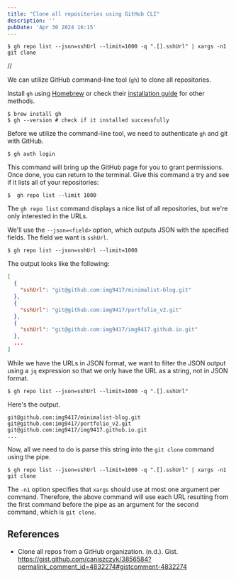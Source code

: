 ```yaml
---
title: "Clone all repositories using GitHub CLI"
description: ''
pubDate: 'Apr 30 2024 16:15'
---
```



```shell
$ gh repo list --json=sshUrl --limit=1000 -q ".[].sshUrl" | xargs -n1 git clone
```

//

We can utilize GitHub command-line tool (`gh`) to clone all repositories.

Install `gh` using [Homebrew](/notes/homebrew) or check their [installation guide](https://github.com/cli/cli#installation) for other methods. 
```shell
$ brew install gh
$ gh --version # check if it installed successfully
```

Before we utilize the command-line tool, we need to authenticate `gh` and git with GitHub.
```shell
$ gh auth login
```

This command will bring up the GitHub page for you to grant permissions. Once done, you can return to the terminal. Give this command a try and see if it lists all of your repositories:
```shell
$  gh repo list --limit 1000
```


The `gh repo list` command displays a nice list of all repositories, but we're only interested in the URLs. 

We'll use the `--json=<field>` option, which outputs JSON with the specified fields. The field we want is `sshUrl`.

```shell
$ gh repo list --json=sshUrl --limit=1000
```

The output looks like the following:
```json
[
  {
    "sshUrl": "git@github.com:img9417/minimalist-blog.git"
  },
  {
    "sshUrl": "git@github.com:img9417/portfolio_v2.git"
  },
  {
    "sshUrl": "git@github.com:img9417/img9417.github.io.git"
  },
  ...
]
```

While we have the URLs in JSON format, we want to filter the JSON output using a `jq` expression so that we only have the URL as a string, not in JSON format.
```shell
$ gh repo list --json=sshUrl --limit=1000 -q ".[].sshUrl"
```

Here's the output.
```text
git@github.com:img9417/minimalist-blog.git
git@github.com:img9417/portfolio_v2.git
git@github.com:img9417/img9417.github.io.git
...
```

Now, all we need to do is parse this string into the `git clone` command using the pipe.

```shell
$ gh repo list --json=sshUrl --limit=1000 -q ".[].sshUrl" | xargs -n1 git clone
```

The `-n1` option specifies that `xargs` should use at most one argument per command. Therefore, the above command will use each URL resulting from the first command before the pipe as an argument for the second command, which is `git clone`. 

## References
- Clone all repos from a GitHub organization. (n.d.). Gist. https://gist.github.com/caniszczyk/3856584?permalink_comment_id=4832274#gistcomment-4832274